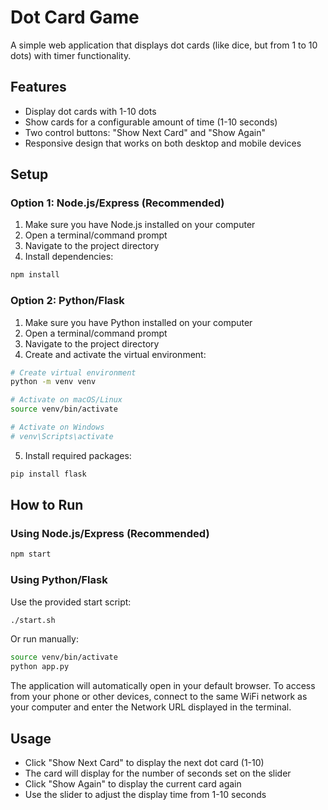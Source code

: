 # Dot Card Game

A simple web application that displays dot cards (like dice, but from 1 to 10 dots) with timer functionality.

## Features

- Display dot cards with 1-10 dots
- Show cards for a configurable amount of time (1-10 seconds)
- Two control buttons: "Show Next Card" and "Show Again"
- Responsive design that works on both desktop and mobile devices

## Setup

### Option 1: Node.js/Express (Recommended)

1. Make sure you have Node.js installed on your computer
2. Open a terminal/command prompt
3. Navigate to the project directory
4. Install dependencies:

```bash
npm install
```

### Option 2: Python/Flask

1. Make sure you have Python installed on your computer
2. Open a terminal/command prompt
3. Navigate to the project directory
4. Create and activate the virtual environment:

```bash
# Create virtual environment
python -m venv venv

# Activate on macOS/Linux
source venv/bin/activate

# Activate on Windows
# venv\Scripts\activate
```

5. Install required packages:

```bash
pip install flask
```

## How to Run

### Using Node.js/Express (Recommended)

```bash
npm start
```

### Using Python/Flask

Use the provided start script:

```bash
./start.sh
```

Or run manually:

```bash
source venv/bin/activate
python app.py
```

The application will automatically open in your default browser. To access from your phone or other devices, connect to the same WiFi network as your computer and enter the Network URL displayed in the terminal.

## Usage

- Click "Show Next Card" to display the next dot card (1-10)
- The card will display for the number of seconds set on the slider
- Click "Show Again" to display the current card again
- Use the slider to adjust the display time from 1-10 seconds